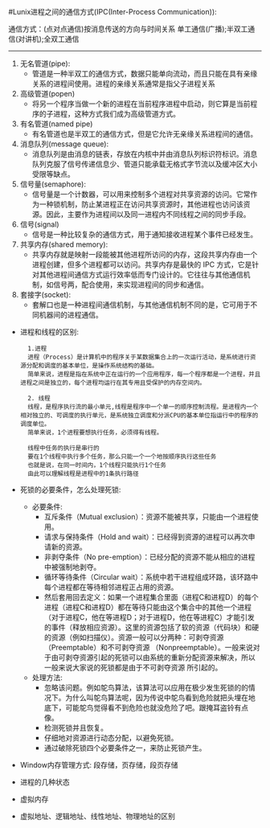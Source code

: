 #Lunix进程之间的通信方式(IPC(Inter-Process Communication)):

通信方式：(点对点通信)按消息传送的方向与时间关系
单工通信(广播);半双工通信(对讲机);全双工通信

***

1. 无名管道(pipe):
	 - 管道是一种半双工的通信方式，数据只能单向流动，而且只能在具有亲缘关系的进程间使用。进程的亲缘关系通常是指父子进程关系
2. 高级管道(popen)
	 - 将另一个程序当做一个新的进程在当前程序进程中启动，则它算是当前程序的子进程，这种方式我们成为高级管道方式。
3. 有名管道(named pipe)
	 - 有名管道也是半双工的通信方式，但是它允许无亲缘关系进程间的通信。
4. 消息队列(message queue):
	 - 消息队列是由消息的链表，存放在内核中并由消息队列标识符标识。消息队列克服了信号传递信息少、管道只能承载无格式字节流以及缓冲区大小受限等缺点。
5. 信号量(semaphore):
	 - 信号量是一个计数器，可以用来控制多个进程对共享资源的访问。它常作为一种锁机制，防止某进程正在访问共享资源时，其他进程也访问该资源。因此，主要作为进程间以及同一进程内不同线程之间的同步手段。
6. 信号(signal)
	 - 信号是一种比较复杂的通信方式，用于通知接收进程某个事件已经发生。
7. 共享内存(shared memory):
	 - 共享内存就是映射一段能被其他进程所访问的内存，这段共享内存由一个进程创建，但多个进程都可以访问。共享内存是最快的 IPC 方式，它是针对其他进程间通信方式运行效率低而专门设计的。它往往与其他通信机制，如信号两，配合使用，来实现进程间的同步和通信。
8. 套接字(socket):
	 -  套解口也是一种进程间通信机制，与其他通信机制不同的是，它可用于不同机器间的进程通信。


- 进程和线程的区别:

		1.进程
		进程（Process）是计算机中的程序关于某数据集合上的一次运行活动，是系统进行资源分配和调度的基本单位，是操作系统结构的基础。
		简单来说，进程是指在系统中正在运行的一个应用程序，每一个程序都是一个进程，并且进程之间是独立的，每个进程均运行在其专用且受保护的内存空间内。

		2. 线程
		线程，是程序执行流的最小单元,线程是程序中一个单一的顺序控制流程。是进程内一个相对独立的、可调度的执行单元，是系统独立调度和分派CPU的基本单位指运行中的程序的调度单位。
		简单来说，1个进程要想执行任务，必须得有线程。

		线程中任务的执行是串行的
		要在1个线程中执行多个任务，那么只能一个一个地按顺序执行这些任务
		也就是说，在同一时间内，1个线程只能执行1个任务
		由此可以理解线程是进程中的1条执行路径


- 死锁的必要条件，怎么处理死锁:
	- 必要条件:
		- 互斥条件（Mutual exclusion）：资源不能被共享，只能由一个进程使用。
		- 请求与保持条件（Hold and wait）：已经得到资源的进程可以再次申请新的资源。
		- 非剥夺条件（No pre-emption）：已经分配的资源不能从相应的进程中被强制地剥夺。
		- 循环等待条件（Circular wait）：系统中若干进程组成环路，该环路中每个进程都在等待相邻进程正占用的资源。
		- 然后套用回去定义：如果一个进程集合里面（进程C和进程D）的每个进程（进程C和进程D）都在等待只能由这个集合中的其他一个进程（对于进程C，他在等进程D；对于进程D，他在等进程C）才能引发的事件（释放相应资源）。这里的资源包括了软的资源（代码块）和硬的资源（例如扫描仪）。资源一般可以分两种：可剥夺资源（Preemptable）和不可剥夺资源 （Nonpreemptable）。一般来说对于由可剥夺资源引起的死锁可以由系统的重新分配资源来解决，所以一般来说大家说的死锁都是由于不可剥夺资源 所引起的。
	- 处理方法:
		- 忽略该问题。例如鸵鸟算法，该算法可以应用在极少发生死锁的的情况下。为什么叫鸵鸟算法呢，因为传说中鸵鸟看到危险就把头埋在地底下，可能鸵鸟觉得看不到危险也就没危险了吧。跟掩耳盗铃有点像。
		- 检测死锁并且恢复。
		- 仔细地对资源进行动态分配，以避免死锁。
		- 通过破除死锁四个必要条件之一，来防止死锁产生。

- Window内存管理方式: 段存储，页存储，段页存储

- 进程的几种状态

- 虚拟内存

- 虚拟地址、逻辑地址、线性地址、物理地址的区别